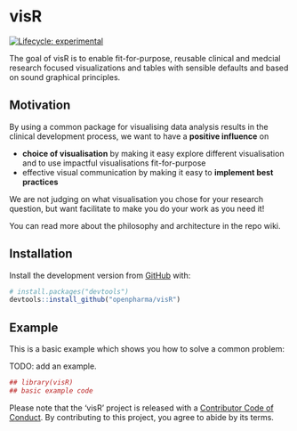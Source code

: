 
<!-- README.md is generated from README.Rmd. Please edit that file -->

# visR

<!-- badges: start -->

[![Lifecycle:
experimental](https://img.shields.io/badge/lifecycle-experimental-orange.svg)](https://www.tidyverse.org/lifecycle/#experimental)
<!-- badges: end -->

The goal of visR is to enable fit-for-purpose, reusable clinical and
medcial research focused visualizations and tables with sensible
defaults and based on sound graphical principles.

## Motivation

By using a common package for visualising data analysis results in the
clinical development process, we want to have a **positive influence**
on

  - **choice of visualisation** by making it easy explore different
    visualisation and to use impactful visualisations fit-for-purpose
  - effective visual communication by making it easy to **implement best
    practices**

We are not judging on what visualisation you chose for your research
question, but want facilitate to make you do your work as you need it\!

You can read more about the philosophy and architecture in the repo
wiki.

## Installation

Install the development version from [GitHub](https://github.com/) with:

``` r
# install.packages("devtools")
devtools::install_github("openpharma/visR")
```

## Example

This is a basic example which shows you how to solve a common problem:

TODO: add an example.

``` r
## library(visR)
## basic example code
```

Please note that the ‘visR’ project is released with a [Contributor Code
of Conduct](CODE_OF_CONDUCT.md). By contributing to this project, you
agree to abide by its terms.
